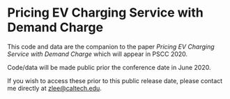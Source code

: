 # Pricing EV Charging Service with Demand Charge

This code and data are the companion to the paper *Pricing EV Charging Service with Demand Charge* which will appear in PSCC 2020.

Code/data will be made public prior the conference date in June 2020.

If you wish to access these prior to this public release date, please contact me directly at zlee@caltech.edu.

